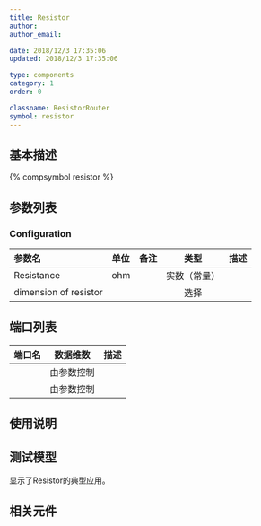 ```yaml
---
title: Resistor
author: 
author_email:

date: 2018/12/3 17:35:06
updated: 2018/12/3 17:35:06

type: components
category: 1
order: 0

classname: ResistorRouter
symbol: resistor
---
```

## 基本描述
{% compsymbol resistor %}

## 参数列表
### Configuration
| 参数名 | 单位 | 备注 | 类型 | 描述 |
| :--- | :--- | :--- | :--: | :--- |
| Resistance | ohm |  | 实数（常量） |  |
| dimension of resistor |  |  | 选择 |  |


## 端口列表

| 端口名 | 数据维数 | 描述 |
| :--- | :--:  | :--- |
|  | 由参数控制 | |                   
|  | 由参数控制 | |                   

## 使用说明


## 测试模型
[<test name>](<test link>)显示了Resistor的典型应用。

## 相关元件


